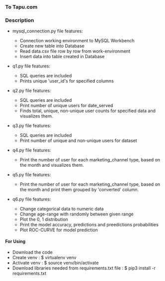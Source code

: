 ### To Tapu.com

### Description
* mysql_connection.py file features:
  - Connection working environment to MySQL Workbench
  - Create new table into Database
  - Read data.csv file row by row  from work-environment
  - Insert data into table created in Database 

* q1.py file features:
  - SQL queries are included
  - Prints unique 'user_id's for specified columns
  

* q2.py file features:
  - SQL queries are included
  - Print number of unique users for date_served
  - Finds total, unique, non-unique user counts for specified data and visualizes them.

* q3.py file features:
  - SQL queries are included
  - Print number of unique and non-unique users for dataset

* q4.py file features:
  - Print the number of user for each marketing_channel type, based on the month and visualizes them.

* q5.py file features:
  - Print the number of user for each marketing_channel type, based on the month and print them grouped by 'converted' column.

* q6.py file features:
  - Change categorical data to numeric data
  - Change age-range with randomly between given range
  - Plot the 0, 1 distribution
  - Print the model accuracy, predictions and preedictions probabilities
  - Plot ROC-CURVE for model prediction



#### For Using
- Download the code
- Create venv : $ virtualenv venv
- Activate venv : $ source venv/bin/activate
- Download libraries needed from requirements.txt file :  $ pip3 install -r requirements.txt